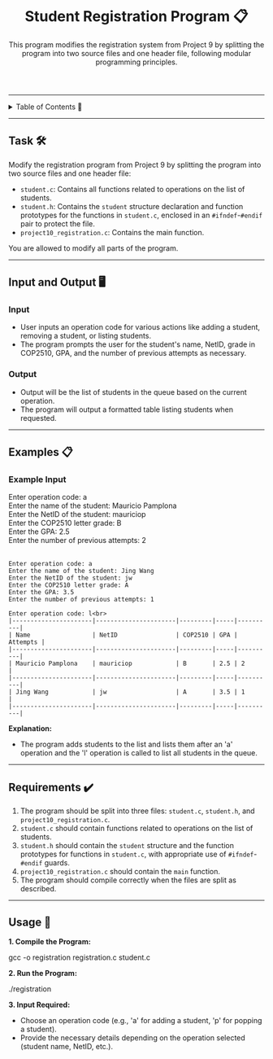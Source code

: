 <!DOCTYPE html>
<html lang="en">
<head>
  <meta charset="UTF-8">
  <meta name="viewport" content="width=device-width, initial-scale=1.0">
</head>
<body>

<header>
  <h1>Student Registration Program 📋</h1>
  <p>
    This program modifies the registration system from Project 9 by splitting the program into two source files and one header file, following modular programming principles.
  </p>
</header>

<hr>

<details>
  <summary>Table of Contents 📖</summary>
  <ul>
    <li><a href="#task">Task</a></li>
    <li><a href="#input-and-output">Input and Output</a></li>
    <li><a href="#examples">Examples</a></li>
    <li><a href="#requirements">Requirements</a></li>
    <li><a href="#usage">Usage</a></li>
  </ul>
</details>

<hr>

<section id="task">
  <h2>Task 🛠️</h2>
  <p>
    Modify the registration program from Project 9 by splitting the program into two source files and one header file:
    <ul>
      <li><code>student.c</code>: Contains all functions related to operations on the list of students.</li>
      <li><code>student.h</code>: Contains the <code>student</code> structure declaration and function prototypes for the functions in <code>student.c</code>, enclosed in an <code>#ifndef</code>-<code>#endif</code> pair to protect the file.</li>
      <li><code>project10_registration.c</code>: Contains the main function.</li>
    </ul>
    You are allowed to modify all parts of the program.
  </p>
</section>

<hr>

<section id="input-and-output">
  <h2>Input and Output 🖥️</h2>
  <h3>Input</h3>
  <ul>
    <li>User inputs an operation code for various actions like adding a student, removing a student, or listing students.</li>
    <li>The program prompts the user for the student's name, NetID, grade in COP2510, GPA, and the number of previous attempts as necessary.</li>
  </ul>

  <h3>Output</h3>
  <ul>
    <li>Output will be the list of students in the queue based on the current operation.</li>
    <li>The program will output a formatted table listing students when requested.</li>
  </ul>
</section>

<hr>

<section id="examples">
  <h2>Examples 📋</h2>
  <h3>Example Input</h3>
  <div class="code-block">
    Enter operation code: a<br>
    Enter the name of the student: Mauricio Pamplona<br>
    Enter the NetID of the student: mauriciop<br>
    Enter the COP2510 letter grade: B<br>
    Enter the GPA: 2.5<br>
    Enter the number of previous attempts: 2<br><br>

    Enter operation code: a
    Enter the name of the student: Jing Wang
    Enter the NetID of the student: jw
    Enter the COP2510 letter grade: A
    Enter the GPA: 3.5
    Enter the number of previous attempts: 1

    Enter operation code: l<br>
    |----------------------|----------------------|---------|-----|----------|
    | Name                 | NetID                | COP2510 | GPA | Attempts |
    |----------------------|----------------------|---------|-----|----------|
    | Mauricio Pamplona    | mauriciop            | B       | 2.5 | 2        |
    |----------------------|----------------------|---------|-----|----------|
    | Jing Wang            | jw                   | A       | 3.5 | 1        |
    |----------------------|----------------------|---------|-----|----------|
  </div>
  <p><strong>Explanation:</strong></p>
  <ul>
    <li>The program adds students to the list and lists them after an 'a' operation and the 'l' operation is called to list all students in the queue.</li>
  </ul>
</section>

<hr>

<section id="requirements">
  <h2>Requirements ✔️</h2>
  <ol>
    <li>The program should be split into three files: <code>student.c</code>, <code>student.h</code>, and <code>project10_registration.c</code>.</li>
    <li><code>student.c</code> should contain functions related to operations on the list of students.</li>
    <li><code>student.h</code> should contain the <code>student</code> structure and the function prototypes for functions in <code>student.c</code>, with appropriate use of <code>#ifndef</code>-<code>#endif</code> guards.</li>
    <li><code>project10_registration.c</code> should contain the <code>main</code> function.</li>
    <li>The program should compile correctly when the files are split as described.</li>
  </ol>
</section>

<hr>

<section id="usage">
  <h2>Usage 🚀</h2>
  <p><strong>1. Compile the Program:</strong></p>
  <div class="code-block">
    gcc -o registration registration.c student.c
  </div>
  
  <p><strong>2. Run the Program:</strong></p>
  <div class="code-block">
    ./registration
  </div>
  
  <p><strong>3. Input Required:</strong></p>
  <ul>
    <li>Choose an operation code (e.g., 'a' for adding a student, 'p' for popping a student).</li>
    <li>Provide the necessary details depending on the operation selected (student name, NetID, etc.).</li>
  </ul>
</section>

</body>
</html>
